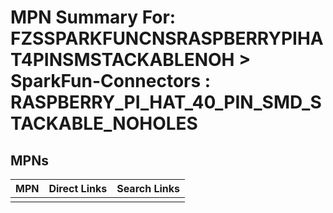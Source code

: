 



# MPN Summary For: FZSSPARKFUNCNSRASPBERRYPIHAT4PINSMSTACKABLENOH > SparkFun-Connectors : RASPBERRY_PI_HAT_40_PIN_SMD_STACKABLE_NOHOLES

## MPNs
  

|MPN|Direct Links|Search Links|
| :--- | :--- | :--- |
||||
